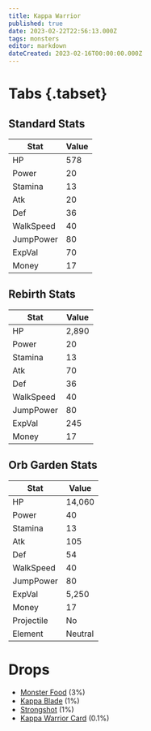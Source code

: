 ```yaml
---
title: Kappa Warrior
published: true
date: 2023-02-22T22:56:13.000Z
tags: monsters
editor: markdown
dateCreated: 2023-02-16T00:00:00.000Z
---
```


# Tabs {.tabset}

## Standard Stats

|Stat|Value|
|-|-|
|HP|578|
|Power|20|
|Stamina|13|
|Atk|20|
|Def|36|
|WalkSpeed|40|
|JumpPower|80|
|ExpVal|70|
|Money|17|
## Rebirth Stats

|Stat|Value|
|-|-|
|HP|2,890|
|Power|20|
|Stamina|13|
|Atk|70|
|Def|36|
|WalkSpeed|40|
|JumpPower|80|
|ExpVal|245|
|Money|17|
## Orb Garden Stats

|Stat|Value|
|-|-|
|HP|14,060|
|Power|40|
|Stamina|13|
|Atk|105|
|Def|54|
|WalkSpeed|40|
|JumpPower|80|
|ExpVal|5,250|
|Money|17|
|Projectile|No|
|Element|Neutral|

# Drops
 * [Monster Food](/items/monster-food.md) (3%)
 * [Kappa Blade](/items/kappa-blade.md) (1%)
 * [Strongshot](/items/strongshot.md) (1%)
 * [Kappa Warrior Card](/items/kappa-warrior-card.md) (0.1%)
